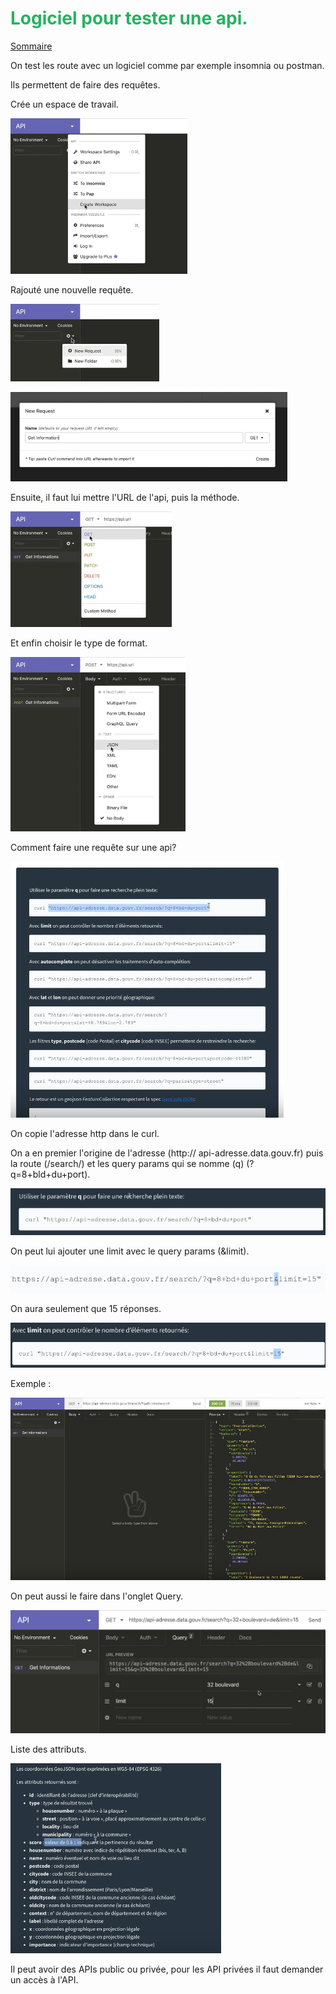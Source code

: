 
# <span style="color: #26B260">**Logiciel pour tester une api.**</span>

[Sommaire](./00-Sommaire.md)

On test les route avec un logiciel comme par exemple insomnia ou postman.

Ils permettent de faire des requêtes.

Crée un espace de travail.

![img_35.png](images/img_35.png)

Rajouté une nouvelle requête.

![img_36.png](images/img_36.png)

![img_37.png](images/img_37.png)

Ensuite, il faut lui mettre l'URL de l'api, puis la méthode.

![img_38.png](images/img_38.png)

Et enfin choisir le type de format.

![img_39.png](images/img_39.png)

Comment faire une requête sur une api?

![img_40.png](images/img_40.png)

On copie l'adresse http dans le curl.

On a en premier l'origine de l'adresse (http:// api-adresse.data.gouv.fr) puis la route (/search/) et les query params qui se nomme (q) (?q=8+bld+du+port).

![img_43.png](images/img_43.png)

On peut lui ajouter une limit avec le query params (&limit).

![img_41.png](images/img_41.png)

On aura seulement que 15 réponses.

![img_42.png](images/img_42.png)

Exemple :

![img_44.png](images/img_44.png)

On peut aussi le faire dans l'onglet Query.

![img_45.png](images/img_45.png)

Liste des attributs.

![img_46.png](images/img_46.png)

Il peut avoir des APIs public ou privée, pour les API privées il faut demander un accès à l'API.
